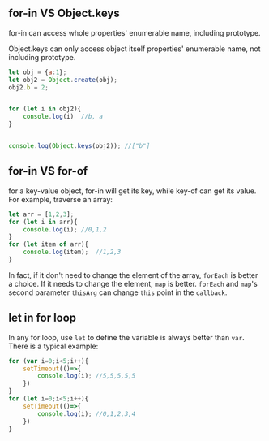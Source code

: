 ## for-in VS Object.keys

for-in can access whole properties' enumerable name, including prototype.

Object.keys can only access object itself properties' enumerable name, not including prototype.

```js
let obj = {a:1};
let obj2 = Object.create(obj);
obj2.b = 2;


for (let i in obj2){
    console.log(i)  //b, a
}


console.log(Object.keys(obj2)); //["b"]
```

## for-in VS for-of

for a key-value object, for-in will get its key, while key-of can get its value. For example, traverse an
array:

```js
let arr = [1,2,3];
for (let i in arr){
    console.log(i); //0,1,2
}
for (let item of arr){
    console.log(item);  //1,2,3
}
```

In fact, if it don't need to change the element of the array, `forEach` is better a choice. If it needs to change the 
element, `map` is better. `forEach` and `map`'s second parameter `thisArg` can change `this` point in the `callback`.

## let in for loop

In any for loop, use `let` to define the variable is always better than `var`. There is a typical example:

```js
for (var i=0;i<5;i++){
    setTimeout(()=>{
        console.log(i); //5,5,5,5,5
    })
}
for (let i=0;i<5;i++){
    setTimeout(()=>{
        console.log(i); //0,1,2,3,4
    })
}
```






